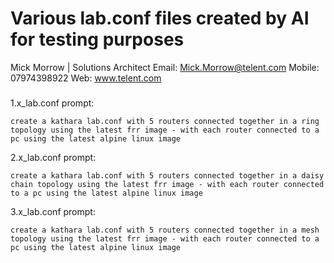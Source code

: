 # Various lab.conf files created by AI for testing purposes

Mick Morrow  | Solutions Architect
Email: Mick.Morrow@telent.com
Mobile: 07974398922
Web: www.telent.com

###

1.x_lab.conf prompt:

```
create a kathara lab.conf with 5 routers connected together in a ring topology using the latest frr image - with each router connected to a pc using the latest alpine linux image
```

2.x_lab.conf prompt:

```
create a kathara lab.conf with 5 routers connected together in a daisy chain topology using the latest frr image - with each router connected to a pc using the latest alpine linux image
```

3.x_lab.conf prompt:

```
create a kathara lab.conf with 5 routers connected together in a mesh topology using the latest frr image - with each router connected to a pc using the latest alpine linux image
```
